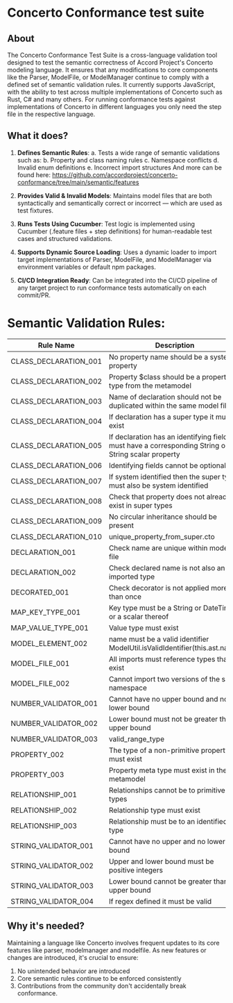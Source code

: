# Concerto Conformance test suite
## About
The Concerto Conformance Test Suite is a cross-language validation tool designed to test the semantic correctness of Accord Project's Concerto modeling language. It ensures that any modifications to core components like the Parser, ModelFile, or ModelManager continue to comply with a defined set of semantic validation rules.
It currently supports JavaScript, with the ability to test across multiple implementations of Concerto such as Rust, C# and many others.
For running conformance tests against implementations of Concerto in different languages you only need the step file in the respective language.

## What it does?
1. **Defines Semantic Rules**:
    a. Tests a wide range of semantic validations such as:
    b. Property and class naming rules
    c. Namespace conflicts
    d. Invalid enum definitions
    e. Incorrect import structures
       And more can be found here: https://github.com/accordproject/concerto-conformance/tree/main/semantic/features

2. **Provides Valid & Invalid Models**:
Maintains model files that are both syntactically and semantically correct or incorrect — which are used as test fixtures.

3. **Runs Tests Using Cucumber**:
Test logic is implemented using Cucumber (.feature files + step definitions) for human-readable test cases and structured validations.

4. **Supports Dynamic Source Loading**:
Uses a dynamic loader to import target implementations of Parser, ModelFile, and ModelManager via environment variables or default npm packages.

5. **CI/CD Integration Ready**:
Can be integrated into the CI/CD pipeline of any target project to run conformance tests automatically on each commit/PR.


# Semantic Validation Rules:

| Rule Name | Description |
|-----------|-------------|
| CLASS_DECLARATION_001 | No property name should be a system property |
| CLASS_DECLARATION_002 | Property $class should be a property type from the metamodel |
| CLASS_DECLARATION_003 | Name of declaration should not be duplicated within the same model file |
| CLASS_DECLARATION_004 | If declaration has a super type it must exist |
| CLASS_DECLARATION_005 | If declaration has an identifying field it must have a corresponding String or String scalar property |
| CLASS_DECLARATION_006 | Identifying fields cannot be optional |
| CLASS_DECLARATION_007 | If system identified then the super type must also be system identified |
| CLASS_DECLARATION_008 | Check that property does not already exist in super types |
| CLASS_DECLARATION_009 | No circular inheritance should be present |
| CLASS_DECLARATION_010 | unique_property_from_super.cto |
| DECLARATION_001 | Check name are unique within model file |
| DECLARATION_002 | Check declared name is not also an imported type |
| DECORATED_001 | Check decorator is not applied more than once |
| MAP_KEY_TYPE_001 | Key type must be a String or DateTime, or a scalar thereof |
| MAP_VALUE_TYPE_001 | Value type must exist |
| MODEL_ELEMENT_002 | name must be a valid identifier ModelUtil.isValidIdentifier(this.ast.name) |
| MODEL_FILE_001 | All imports must reference types that exist |
| MODEL_FILE_002 | Cannot import two versions of the same namespace |
| NUMBER_VALIDATOR_001 | Cannot have no upper bound and no lower bound |
| NUMBER_VALIDATOR_002 | Lower bound must not be greater than upper bound |
| NUMBER_VALIDATOR_003 | valid_range_type |
| PROPERTY_002 | The type of a non-primitive property must exist |
| PROPERTY_003 | Property meta type must exist in the metamodel |
| RELATIONSHIP_001 | Relationships cannot be to primitive types |
| RELATIONSHIP_002 | Relationship type must exist |
| RELATIONSHIP_003 | Relationship must be to an identified type |
| STRING_VALIDATOR_001 | Cannot have no upper and no lower bound |
| STRING_VALIDATOR_002 | Upper and lower bound must be positive integers |
| STRING_VALIDATOR_003 | Lower bound cannot be greater than upper bound |
| STRING_VALIDATOR_004 | If regex defined it must be valid |

## Why it's needed?
Maintaining a language like Concerto involves frequent updates to its core features like parser, modelmanager and modelfile. As new features or changes are introduced, it's crucial to ensure:
1. No unintended behavior are introduced
2. Core semantic rules continue to be enforced consistently
3. Contributions from the community don't accidentally break conformance.